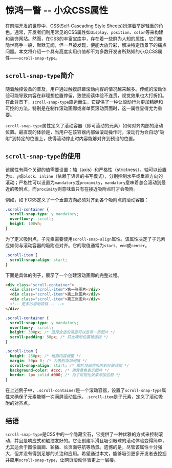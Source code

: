 # 惊鸿一瞥 -- 小众CSS属性

在前端开发的世界中，CSS(Self-Cascading Style Sheets)扮演着举足轻重的角色。通常，开发者们利用常见的CSS属性如`display`、`position`、`color`等来构建和装饰网站。然而，在CSS的丰富宝库中，存在着一些鲜为人知的属性，它们像隐世高手一般，默默无闻，但一旦被发现，便能大放异彩，解决特定场景下的痛点问题。本文将介绍一个具有高度实用价值却不为多数开发者所熟知的小众CSS属性——`scroll-snap-type`。

## `scroll-snap-type`简介

随着触控设备的普及，用户通过触摸屏幕滚动内容的情况越来越多。传统的滚动体验可能导致内容在非理想位置停留，致使阅读体验不连贯，视觉效果也大打折扣。在此背景下，`scroll-snap-type`应运而生，它提供了一种让滚动行为更加精确和可控的方法。特别是在制作滚动画廊或者单页滚动页面时，这一属性显得尤为重要。

`scroll-snap-type`属性定义了滚动容器（即可滚动的元素）如何对齐内部的滚动位置。最直观的体验是，当用户在该容器内部做滚动操作时，滚动行为会自动"吸附"到特定的位置上，使得滚动停止时内容能够对齐到预设的位置。

## `scroll-snap-type`的使用

该属性有两个关键的值需要设置：轴（axis）和严格性（strictness）。轴可以设置为`x`、`y`或`block`、`inline`（依赖于语言的书写模式），分别控制水平或垂直方向的滚动；严格性可以设置为`mandatory`或`proximity`，`mandatory`意味着总会滚动到最近的吸附点，而`proximity`则意味着只有在接近吸附点时才会吸附。

例如，如下CSS定义了一个垂直方向必须对齐到各个吸附点的滚动容器：

```css
.scroll-container {
  scroll-snap-type: y mandatory;
  overflow-y: scroll;
  height: 100vh;
}
```

为了定义吸附点，子元素需要使用`scroll-snap-align`属性。该属性决定了子元素应如何与滚动容器的吸附点对齐。它的取值通常为`start`、`end`或`center`。

```css
.scroll-item {
  scroll-snap-align: start;
}
```

下面是具体的例子，展示了一个创建滚动画廊的完整过程。

```html
<div class="scroll-container">
  <div class="scroll-item">第一张图片</div>
  <div class="scroll-item">第二张图片</div>
  <div class="scroll-item">第三张图片</div>
  <!-- 更多的滚动项目... -->
</div>
```

```css
.scroll-container {
  scroll-snap-type: y mandatory;
  overflow-y: scroll;
  height: 300px; /* 选择合适的高度可以显示一张图片 */
  scroll-padding: 50px; /* 防止吸附位置被遮挡 */
}

.scroll-item {
  height: 250px; /* 根据内容调整 */
  margin: 50px 0; /* 为吸附添加间隔 */
  scroll-snap-align: start; /* 图片顶部将吸附到容器顶部 */
  background-color: #ccc; /* 用背景色表示图片 */
  border: 1px solid #000; /* 为了可视化效果添加边框 */
}
```

在上述例子中，`.scroll-container`是一个滚动容器，设置了`scroll-snap-type`属性来确保子元素能够一次满屏滚动显示。`.scroll-item`是子元素，定义了滚动吸附的对齐点。

## 结语

`scroll-snap-type`是CSS中的一个隐藏宝石，它提供了一种优雅的方式来控制滚动，并且是响应式和触控友好的。它让创建平滑且吸引眼球的滚动体验变得简单，尤其适合于图像画廊、轮播、长页面导航等场景。遗憾的是，尽管该属性十分强大，但并没有得到足够的关注和应用。希望通过本文，能够吸引更多开发者去挖掘并应用`scroll-snap-type`，让网页滚动体验更上一层楼。